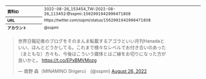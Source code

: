 <table style="font-size: 9pt; width: 610px; margin-bottom: 20px; height: 80px;">
<tbody>
    <tr>
        <th align=left>資料ID</th>
        <td align=left>2022-08-26_153454_TW::2022-08-26_113452:@sspmi::1562991942996471808</td>
    </tr>
    <tr>
        <th align=left>URL</th>
        <td align=left>https://twitter.com/sspmi/status/1562991942996471808</td>
    </tr>
    <tr>
        <th align=left>アカウント</th>
        <td align=left>@sspmi</td>
    </tr>
    <tr>
        <th align=left>ユーザ名</th>
        <td align=left>南野 森（MINAMINO Shigeru）</td>
    </tr>
    <tr>
        <th align=left>ツイートの記録日時</th>
        <td align=left>2022-08-26_153454_</td>
    </tr>
</tbody>
</table>
<blockquote class="twitter-tweet" data-width="450"  data-lang="ja"><p lang="ja" dir="ltr">世界日報記者のブログをそのまんま転載するアゴラといい月刊Hanadaといい、ほんとどうかしてる。これまで様々なレベルでお付き合いのあった（まともな）方々も、今後はこういう媒体とはご縁をお切りになった方が良いかと。 <a href="https://t.co/EPxBMVMozg">https://t.co/EPxBMVMozg</a></p>&mdash; 南野 森（MINAMINO Shigeru） (@sspmi) <a href="https://twitter.com/sspmi/status/1562991942996471808?ref_src=twsrc%5Etfw">August 26, 2022</a></blockquote>
<script async src="https://platform.twitter.com/widgets.js" charset="utf-8"></script>


